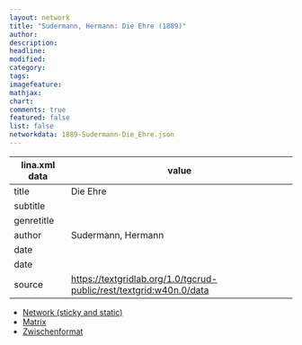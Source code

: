 ```yaml
---
layout: network
title: "Sudermann, Hermann: Die Ehre (1889)"
author:
description:
headline:
modified:
category:
tags:
imagefeature: 
mathjax: 
chart: 
comments: true
featured: false
list: false
networkdata: 1889-Sudermann-Die_Ehre.json
---
```

lina.xml data  | value
------------- | -------------
title|Die Ehre
subtitle|
genretitle|
author|Sudermann, Hermann
date|
date|
source|https://textgridlab.org/1.0/tgcrud-public/rest/textgrid:w40n.0/data


* [Network (sticky and static)](/network107)
* [Matrix](/matrix107)
* [Zwischenformat](/lina107 )
